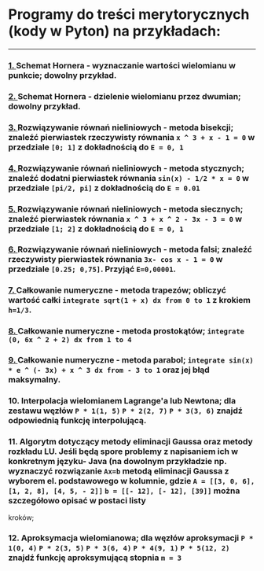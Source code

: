 # Programy do treści merytorycznych (kody w Pyton) na przykładach:

<hr>

### [1. ](https://github.com/dawidolko/Numerical-Methods/tree/main/LABS/Python/Horner) **Schemat Hornera - wyznaczanie wartości wielomianu w punkcie**; dowolny przykład. 
### [2. ](https://github.com/dawidolko/Numerical-Methods/tree/main/LABS/Python/Bisekcja) **Schemat Hornera - dzielenie wielomianu przez dwumian**; dowolny przykład.
### [3. ](https://github.com/dawidolko/Numerical-Methods/tree/main/LABS/Python/Stycznych) Rozwiązywanie równań nieliniowych - **metoda bisekcji**; znaleźć pierwiastek rzeczywisty równania `x ^ 3 + x - 1 = 0` w przedziale `[0; 1]` z dokładnością do `E = 0, 1`
### [4. ](https://github.com/dawidolko/Numerical-Methods/tree/main/LABS/Python/Stycznych) Rozwiązywanie równań nieliniowych - **metoda stycznych**; znaleźć dodatni pierwiastek równania `sin(x) - 1/2 * x = 0` w przedziale `[pi/2, pi]` z dokładnością do `E = 0.01`
### [5. ](https://github.com/dawidolko/Numerical-Methods/tree/main/LABS/Python/Siecznych) Rozwiązywanie równań nieliniowych - **metoda siecznych**; znaleźć pierwiastek równania `x ^ 3 + x ^ 2 - 3x - 3 = 0` w przedziale `[1; 2]` z dokładnością do `E = 0, 1`
### [6. ](https://github.com/dawidolko/Numerical-Methods/tree/main/LABS/Python/Falsi) Rozwiązywanie równań nieliniowych - **metoda falsi**; znaleźć rzeczywisty pierwiastek równania `3x- cos x - 1 = 0` w przedziale `[0.25; 0,75]`. Przyjąć `E=0,00001`.
### [7. ](https://github.com/dawidolko/Numerical-Methods/tree/main/LABS/Python/Trapezy) Całkowanie numeryczne - **metoda trapezów**; obliczyć wartość całki `integrate sqrt(1 + x) dx from 0 to 1` z krokiem `h=1/3`.
### [8. ](https://github.com/dawidolko/Numerical-Methods/tree/main/LABS/Python/Prostokaty) Całkowanie numeryczne - **metoda prostokątów**; `integrate (0, 6x ^ 2 + 2) dx from 1 to 4`
### [9. ](https://github.com/dawidolko/Numerical-Methods/tree/main/LABS/Python/Parabole) Całkowanie numeryczne - **metoda parabol**; `integrate sin(x) * e ^ (- 3x) + x ^ 3 dx from - 3 to 1` oraz jej błąd maksymalny.
### 10. **Interpolacja wielomianem Lagrange'a lub Newtona**; dla zestawu węzłów `P * 1(1, 5)` `P * 2(2, 7)` `P * 3(3, 6)` znajdź odpowiednią funkcję interpolującą.
### 11. Algorytm dotyczący metody **eliminacji Gaussa** oraz metody **rozkładu LU**. Jeśli będą spore problemy z napisaniem ich w konkretnym języku- Java (na dowolnym przykładzie np. wyznaczyć rozwiązanie `Ax=b` metodą eliminacji Gaussa z wyborem el. podstawowego w kolumnie, gdzie `A = [[3, 0, 6], [1, 2, 8], [4, 5, - 2]]` `b = [[- 12], [- 12], [39]]` można szczegółowo opisać w postaci listy
kroków;
### 12. **Aproksymacja wielomianowa**; dla węzłów aproksymacji `P * 1(0, 4)` `P * 2(3, 5)` `P * 3(6, 4)` `P * 4(9, 1)` `P * 5(12, 2)` znajdź funkcję aproksymującą stopnia `m = 3`
